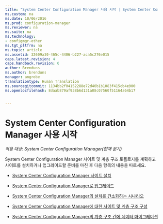 ```yaml
---
title: "System Center Configuration Manager 사용 시작 | System Center Configuration Manager"
ms.custom: na
ms.date: 10/06/2016
ms.prod: configuration-manager
ms.reviewer: na
ms.suite: na
ms.technology:
- configmgr-other
ms.tgt_pltfrm: na
ms.topic: article
ms.assetid: 32609a30-465c-4406-b227-aca5c276e015
caps.latest.revision: 4
caps.handback.revision: 0
author: Brenduns
ms.author: brenduns
manager: angrobe
translationtype: Human Translation
ms.sourcegitcommit: 1134bb2f04152288e72d40b1b1083f415cb4e900
ms.openlocfilehash: 8daab879af938b6d131a08c07560f51164a64b17


---
```

# <a name="start-using-system-center-configuration-manager"></a>System Center Configuration Manager 사용 시작

*적용 대상: System Center Configuration Manager(현재 분기)*

System Center Configuration Manager 사이트 및 계층 구조 토폴로지를 계획하고 사이트를 설치하거나 업그레이드할 준비를 마친 후 다음 항목의 내용을 따르세요.  

-   [System Center Configuration Manager 사이트 설치](/sccm/core/servers/deploy/install/installing-sites)  

-   [System Center Configuration Manager로 업그레이드](../../../core/servers/deploy/install/upgrade-to-configuration-manager.md)  

-   [System Center Configuration Manager의 설치를 간소화하는 시나리오](../../../core/servers/deploy/install/scenarios-to-streamline-your-installation.md)  

-   [System Center Configuration Manager에 대한 사이트 및 계층 구조 구성](../../../core/servers/deploy/configure/configure-sites-and-hierarchies.md)  

-   [System Center Configuration Manager의 계층 구조 간에 데이터 마이그레이션](../../../core/migration/migrate-data-between-hierarchies.md)  



<!--HONumber=Nov16_HO1-->



